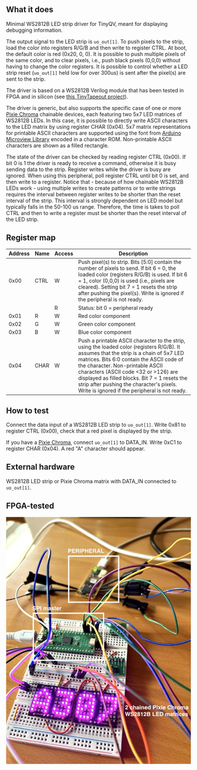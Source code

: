 <!---

This file is used to generate your project datasheet. Please fill in the information below and delete any unused
sections.

You can also include images in this folder and reference them in the markdown. Each image must be less than
512 kb in size, and the combined size of all images must be less than 1 MB.
-->

## What it does

Minimal WS2812B LED strip driver for TinyQV, meant for displaying debugging information.

The output signal to the LED strip is `uo_out[1]`. To push pixels to the strip, load the color into registers R/G/B and then write to register CTRL. At boot, the default color is red (0x20, 0, 0). It is possible to push multiple pixels of the same color, and to clear pixels, i.e., push black pixels (0,0,0) without having to change the color registers. It is possible to control whether a LED strip reset (`uo_out[1]` held low for over 300us) is sent after the pixel(s) are sent to the strip.

The driver is based on a WS2812B Verilog module that has been tested in FPGA and in silicon (see [this TinyTapeout project](https://github.com/ccattuto/tt07-serial-charmatrix/)).

The driver is generic, but also supports the specific case of one or more [Pixie Chroma](https://connornishijima.github.io/Pixie_Chroma/) chainable devices, each featuring two 5x7 LED matrices of WS2812B LEDs. In this case, it is possible to directly write ASCII characters to the LED matrix by using register CHAR (0x04). 5x7 matrix representations for printable ASCII characters are supported using the font from [Arduino Microview Library](https://github.com/geekammo/MicroView-Arduino-Library/blob/master/font5x7.h) encoded in a character ROM. Non-printable ASCII characters are shown as a filled rectangle.

The state of the driver can be checked by reading register CTRL (0x00). If bit 0 is 1 the driver is ready to receive a command, otherwise it is busy sending data to the strip. Register writes while the driver is busy are ignored. When using this peripheral, poll register CTRL until bit 0 is set, and then write to a register. Notice that - because of how chainable WS2812B LEDs work - using multiple writes to create patterns or to write strings requires the interval between register writes to be shorter than the reset interval of the strip. This interval is strongly dependent on LED model but typically falls in the 50-100 us range. Therefore, the time is takes to poll CTRL and then to write a register must be shorter than the reset interval of the LED strip.

## Register map

| Address | Name  | Access | Description                                                         |
|---------|-------|--------|---------------------------------------------------------------------|
| 0x00    | CTRL  | W      | Push pixel(s) to strip. Bits [5:0] contain the number of pixels to send. If bit 6 = 0, the loaded color (registers R/G/B) is used. If bit 6 = 1, color (0,0,0) is used (i.e., pixels are cleared). Setting bit 7 = 1 resets the strip after pushing the pixel(s). Write is ignored if the peripheral is not ready. |
|         |       | R      | Status: bit 0 = peripheral ready                                    |
| 0x01    | R     | W      | Red color component                                               |
| 0x02    | G     | W      | Green color component                                                 |
| 0x03    | B     | W      | Blue color component                                                |
| 0x04    | CHAR  | W      | Push a printable ASCII character to the strip, using the loaded color (registers R/G/B). It assumes that the strip is a chain of 5x7 LED matrices. Bits 6:0 contain the ASCII code of the character. Non-printable ASCII characters (ASCII code <32 or >126) are displayed as filled blocks. Bit 7 = 1 resets the strip after pushing the character's pixels. Write is ignored if the peripheral is not ready. |

## How to test

Connect the data input of a WS2812B LED strip to `uo_out[1]`. Write 0x81 to register CTRL (0x00), check that a red pixel is displayed by the strip.

If you have a [Pixie Chroma](https://connornishijima.github.io/Pixie_Chroma/), connect `uo_out[1]` to DATA_IN. Write 0xC1 to register CHAR (0x04). A red "A" character should appear.

## External hardware

WS2812B LED strip or Pixie Chroma matrix with DATA_IN connected to `uo_out[1]`.

## FPGA-tested

![FPGA test](fpga_test.jpg)
